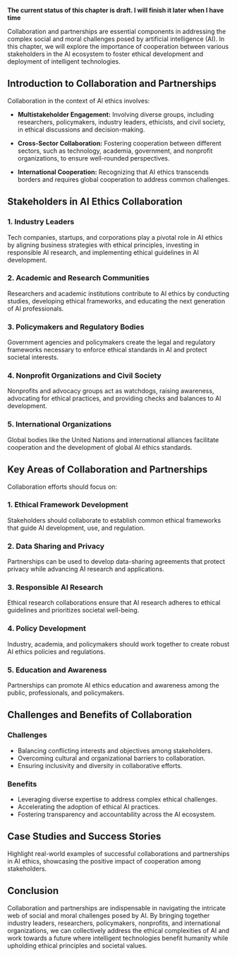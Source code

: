 **The current status of this chapter is draft. I will finish it later when I have time**

Collaboration and partnerships are essential components in addressing the complex social and moral challenges posed by artificial intelligence (AI). In this chapter, we will explore the importance of cooperation between various stakeholders in the AI ecosystem to foster ethical development and deployment of intelligent technologies.

**Introduction to Collaboration and Partnerships**
--------------------------------------------------

Collaboration in the context of AI ethics involves:

* **Multistakeholder Engagement:** Involving diverse groups, including researchers, policymakers, industry leaders, ethicists, and civil society, in ethical discussions and decision-making.

* **Cross-Sector Collaboration:** Fostering cooperation between different sectors, such as technology, academia, government, and nonprofit organizations, to ensure well-rounded perspectives.

* **International Cooperation:** Recognizing that AI ethics transcends borders and requires global cooperation to address common challenges.

**Stakeholders in AI Ethics Collaboration**
-------------------------------------------

### **1. Industry Leaders**

Tech companies, startups, and corporations play a pivotal role in AI ethics by aligning business strategies with ethical principles, investing in responsible AI research, and implementing ethical guidelines in AI development.

### **2. Academic and Research Communities**

Researchers and academic institutions contribute to AI ethics by conducting studies, developing ethical frameworks, and educating the next generation of AI professionals.

### **3. Policymakers and Regulatory Bodies**

Government agencies and policymakers create the legal and regulatory frameworks necessary to enforce ethical standards in AI and protect societal interests.

### **4. Nonprofit Organizations and Civil Society**

Nonprofits and advocacy groups act as watchdogs, raising awareness, advocating for ethical practices, and providing checks and balances to AI development.

### **5. International Organizations**

Global bodies like the United Nations and international alliances facilitate cooperation and the development of global AI ethics standards.

**Key Areas of Collaboration and Partnerships**
-----------------------------------------------

Collaboration efforts should focus on:

### **1. Ethical Framework Development**

Stakeholders should collaborate to establish common ethical frameworks that guide AI development, use, and regulation.

### **2. Data Sharing and Privacy**

Partnerships can be used to develop data-sharing agreements that protect privacy while advancing AI research and applications.

### **3. Responsible AI Research**

Ethical research collaborations ensure that AI research adheres to ethical guidelines and prioritizes societal well-being.

### **4. Policy Development**

Industry, academia, and policymakers should work together to create robust AI ethics policies and regulations.

### **5. Education and Awareness**

Partnerships can promote AI ethics education and awareness among the public, professionals, and policymakers.

**Challenges and Benefits of Collaboration**
--------------------------------------------

### **Challenges**

* Balancing conflicting interests and objectives among stakeholders.
* Overcoming cultural and organizational barriers to collaboration.
* Ensuring inclusivity and diversity in collaborative efforts.

### **Benefits**

* Leveraging diverse expertise to address complex ethical challenges.
* Accelerating the adoption of ethical AI practices.
* Fostering transparency and accountability across the AI ecosystem.

**Case Studies and Success Stories**
------------------------------------

Highlight real-world examples of successful collaborations and partnerships in AI ethics, showcasing the positive impact of cooperation among stakeholders.

**Conclusion**
--------------

Collaboration and partnerships are indispensable in navigating the intricate web of social and moral challenges posed by AI. By bringing together industry leaders, researchers, policymakers, nonprofits, and international organizations, we can collectively address the ethical complexities of AI and work towards a future where intelligent technologies benefit humanity while upholding ethical principles and societal values.
